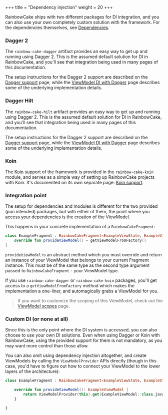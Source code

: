 +++
title = "Dependency injection"
weight = 20
+++

RainbowCake ships with two different packages for DI integration, and you can also use your own completely custom solution with the framework. For the dependencies themselves, see [Dependencies](/getting-started/dependencies/).

### Dagger 2

The `rainbow-cake-dagger` artifact provides an easy way to get up and running using Dagger 2. This is the assumed default solution for DI in RainbowCake, and you'll see that integration being used in many pages of this documentation.

The setup instructions for the Dagger 2 support are described on the [Dagger support](/features/dagger-support/) page, while the [ViewModel DI with Dagger](/implementation/viewmodel-di-with-dagger/) page describes some of the underlying implementation details.

### Dagger Hilt

The `rainbow-cake-hilt` artifact provides an easy way to get up and running using Dagger 2. This is the assumed default solution for DI in RainbowCake, and you'll see that integration being used in many pages of this documentation.

The setup instructions for the Dagger 2 support are described on the [Dagger support](/features/dagger-support/) page, while the [ViewModel DI with Dagger](/implementation/viewmodel-di-with-dagger/) page describes some of the underlying implementation details.

### Koin

The [Koin](https://insert-koin.io/) support of the framework is provided in the `rainbow-cake-koin` module, and serves as a simple way of setting up RainbowCake projects with Koin. It's documented on its own separate page: [Koin support](/features/koin-support/).

### Integration point

The setup for dependencies and modules is different for the two provided (pun intended) packages, but with either of them, the point where you access your dependencies is the creation of the ViewModel.

This happens in your concrete implementation of a `RainbowCakeFragment`:

```kotlin
class ExampleFragment : RainbowCakeFragment<ExampleViewState, ExampleViewModel>() {
    override fun provideViewModel() = getViewModelFromFactory()
}
```

`provideViewModel` is an abstract method which you must override and return an instance of your ViewModel that belongs to your current Fragment instance. This must be of the same type as the second type argument passed to `RainbowCakeFragment` - your ViewModel type.

If you use `rainbow-cake-dagger` or `rainbow-cake-koin` packages, you'll get access to a `getViewModelFromFactory` method which makes the implementation a one-liner, and automagically grabs a ViewModel for you.

>If you want to customize the scoping of this ViewModel, check out the [ViewModel scopes](/features/viewmodel-scopes/) page.

### Custom DI (or none at all)

Since this is the only point where the DI system is accessed, you can also choose to use your own DI solutions. Even when using Dagger or Koin with RainbowCake, using the provided support for them is not mandatory, as you may want more control than those allow.

You can also omit using dependency injection altogether, and create ViewModels by calling the `ViewModelProvider` APIs directly (though in this case, you'd have to figure out how to connect your ViewModel to the lower layers of the architecture):

```kotlin
class ExampleFragment : RainbowCakeFragment<ExampleViewState, ExampleViewModel>() {

    override fun provideViewModel(): ExampleViewModel {
        return ViewModelProvider(this).get(ExampleViewModel::class.java)
    }

}
``` 
